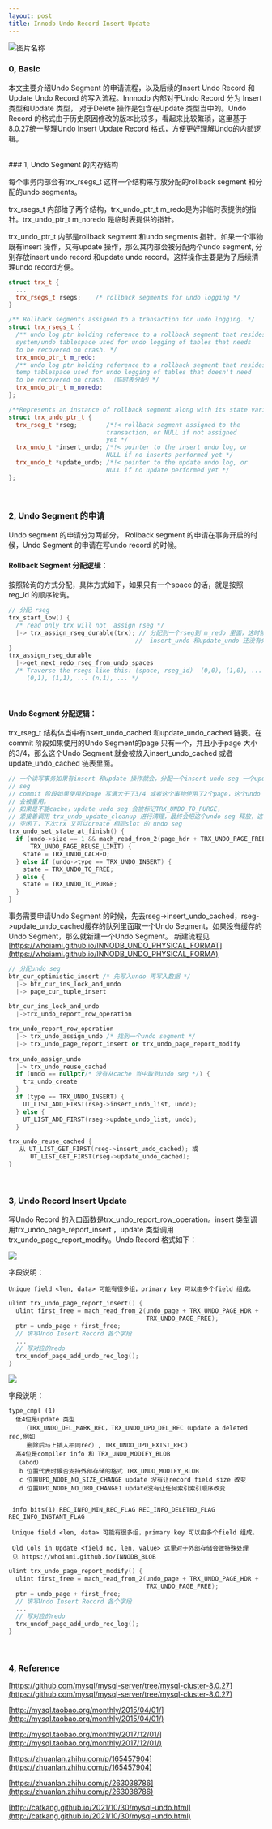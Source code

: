 ```yaml
---
layout: post
title: Innodb Undo Record Insert Update
---
```



<img src="/public/images/2022-05-19/crown_trick.jpeg"  alt="图片名称" align=center />


<br>



### 0, Basic

本文主要介绍Undo Segment 的申请流程，以及后续的Insert Undo Record 和Update Undo Record 的写入流程。Innnodb 内部对于Undo Record 分为 Insert 类型和Update 类型， 对于Delete 操作是包含在Update 类型当中的。Undo Record 的格式由于历史原因修改的版本比较多，看起来比较繁琐，这里基于8.0.27统一整理Undo Insert Update Record 格式，方便更好理解Undo的内部逻辑。

<br>
### 1, Undo Segment 的内存结构

每个事务内部会有trx_rsegs_t 这样一个结构来存放分配的rollback segment 和分配的undo segments。

trx_rsegs_t 内部给了两个结构，trx_undo_ptr_t m_redo是为非临时表提供的指针。trx_undo_ptr_t m_noredo 是临时表提供的指针。

trx_undo_ptr_t 内部是rollback segment 和undo segments 指针。如果一个事物既有insert 操作，又有update 操作，那么其内部会被分配两个undo segment, 分别存放insert undo record 和update undo record。这样操作主要是为了后续清理undo record方便。

```c++
struct trx_t {
  ...
  trx_rsegs_t rsegs;    /* rollback segments for undo logging */
}

/** Rollback segments assigned to a transaction for undo logging. */
struct trx_rsegs_t {
  /** undo log ptr holding reference to a rollback segment that resides in
  system/undo tablespace used for undo logging of tables that needs
  to be recovered on crash. */
  trx_undo_ptr_t m_redo;
  /** undo log ptr holding reference to a rollback segment that resides in
  temp tablespace used for undo logging of tables that doesn't need
  to be recovered on crash. （临时表分配）*/
  trx_undo_ptr_t m_noredo;
};

/**Represents an instance of rollback segment along with its state variables.*/
struct trx_undo_ptr_t {
  trx_rseg_t *rseg;        /*!< rollback segment assigned to the
                           transaction, or NULL if not assigned
                           yet */
  trx_undo_t *insert_undo; /*!< pointer to the insert undo log, or
                           NULL if no inserts performed yet */
  trx_undo_t *update_undo; /*!< pointer to the update undo log, or
                           NULL if no update performed yet */
};


```

<br>


### 2, Undo Segment 的申请

Undo segment 的申请分为两部分， Rollback segment 的申请在事务开启的时候，Undo Segment 的申请在写undo record 的时候。

#### Rollback Segment 分配逻辑：

按照轮询的方式分配，具体方式如下，如果只有一个space 的话，就是按照reg_id 的顺序轮询。

```c++
// 分配 rseg
trx_start_low() {
  /* read only trx will not  assign rseg */
  |-> trx_assign_rseg_durable(trx); // 分配到一个rseg到 m_redo 里面，这时候
                                   //  insert_undo 和update_undo 还没有分配
}
trx_assign_rseg_durable
  |->get_next_redo_rseg_from_undo_spaces
  /* Traverse the rsegs like this: (space, rseg_id)  (0,0), (1,0), ... (n,0),
     (0,1), (1,1), ... (n,1), ... */
```


<br>

#### Undo Segment 分配逻辑：

trx_rseg_t 结构体当中有nsert_undo_cached 和update_undo_cached 链表。在commit 阶段如果使用的Undo Segment的page 只有一个，并且小于page 大小的3/4，那么这个Undo Segment 就会被放入insert_undo_cached 或者 update_undo_cached  链表里面。

```c++
// 一个读写事务如果有insert 和update 操作就会，分配一个insert undo seg 一个update undo
// seg
// commit 阶段如果使用的page 写满大于了3/4 或者这个事物使用了2个page，这个undo seg 就不
// 会被重用。
// 如果是不能cache，update undo seg 会被标记TRX_UNDO_TO_PURGE，
// 紧接着调用 trx_undo_update_cleanup 进行清理，最终会把这个undo seg 释放，这个slot 就
// 空闲了，下次trx 又可以create 相同slot 的 undo seg
trx_undo_set_state_at_finish() {
  if (undo->size == 1 && mach_read_from_2(page_hdr + TRX_UNDO_PAGE_FREE) <
      TRX_UNDO_PAGE_REUSE_LIMIT) {
    state = TRX_UNDO_CACHED;
  } else if (undo->type == TRX_UNDO_INSERT) {
    state = TRX_UNDO_TO_FREE;
  } else {
    state = TRX_UNDO_TO_PURGE;
  }
}
```



事务需要申请Undo Segment 的时候，先去rseg->insert_undo_cached，rseg->update_undo_cached缓存的队列里面取一个Undo Segment，如果没有缓存的 Undo Segment，那么就新建一个Undo Segment。
新建流程见[https://whoiami.github.io/INNODB_UNDO_PHYSICAL_FORMAT](https://whoiami.github.io/INNODB_UNDO_PHYSICAL_FORMA)



```c++
// 分配undo seg
btr_cur_optimistic_insert /* 先写入undo 再写入数据 */
  |-> btr_cur_ins_lock_and_undo
  |-> page_cur_tuple_insert
  
btr_cur_ins_lock_and_undo
  |->trx_undo_report_row_operation

trx_undo_report_row_operation
  |-> trx_undo_assign_undo /* 找到一个undo segment */
  |-> trx_undo_page_report_insert or trx_undo_page_report_modify
  
trx_undo_assign_undo
  |-> trx_undo_reuse_cached
  if (undo == nullptr/* 没有从cache 当中取到undo seg */) {
    trx_undo_create
  }
  if (type == TRX_UNDO_INSERT) {
    UT_LIST_ADD_FIRST(rseg->insert_undo_list, undo); 
  } else {
    UT_LIST_ADD_FIRST(rseg->update_undo_list, undo);
  }

trx_undo_reuse_cached {
   从 UT_LIST_GET_FIRST(rseg->insert_undo_cached); 或
      UT_LIST_GET_FIRST(rseg->update_undo_cached);
}
```


<br>

### 3, Undo Record Insert Update

写Undo Record 的入口函数是trx_undo_report_row_operation。insert 类型调用trx_undo_page_report_insert ，update 类型调用trx_undo_page_report_modify。Undo Record 格式如下：

![](/public/images/2022-05-19/undo_insert_record.png)

字段说明：

```
Unique field <len, data> 可能有很多组，primary key 可以由多个field 组成。
```



```c++
ulint trx_undo_page_report_insert() {
  ulint first_free = mach_read_from_2(undo_page + TRX_UNDO_PAGE_HDR +
                                      TRX_UNDO_PAGE_FREE);
  ptr = undo_page + first_free;
  // 填写Undo Insert Record 各个字段
  ...
  // 写对应的redo
  trx_undof_page_add_undo_rec_log(); 
}
```



![](/public/images/2022-05-19/undo_update_record.png)

字段说明：

```
type_cmpl (1)
  低4位是update 类型
    （TRX_UNDO_DEL_MARK_REC，TRX_UNDO_UPD_DEL_REC（update a deleted rec,例如
     删除后马上插入相同rec）, TRX_UNDO_UPD_EXIST_REC)
  高4位是compiler info 和 TRX_UNDO_MODIFY_BLOB
  （abcd）
   b 位置代表时候否支持外部存储的格式 TRX_UNDO_MODIFY_BLOB
   c 位置UPD_NODE_NO_SIZE_CHANGE update 没有让record field size 改变
   d 位置UPD_NODE_NO_ORD_CHANGE1 update没有让任何索引索引顺序改变 
  	
 
 info bits(1) REC_INFO_MIN_REC_FLAG REC_INFO_DELETED_FLAG REC_INFO_INSTANT_FLAG
 
 Unique field <len, data> 可能有很多组，primary key 可以由多个field 组成。
 
 Old Cols in Update <field no, len, value> 这里对于外部存储会做特殊处理
 见 https://whoiami.github.io/INNODB_BLOB
```



```c++
ulint trx_undo_page_report_modify() {
  ulint first_free = mach_read_from_2(undo_page + TRX_UNDO_PAGE_HDR +
                                      TRX_UNDO_PAGE_FREE);
  ptr = undo_page + first_free;
  // 填写Undo Insert Record 各个字段
  ...
  // 写对应的redo
  trx_undof_page_add_undo_rec_log(); 
}
```



<br>




### 4, Reference

[https://github.com/mysql/mysql-server/tree/mysql-cluster-8.0.27](https://github.com/mysql/mysql-server/tree/mysql-cluster-8.0.27)

[http://mysql.taobao.org/monthly/2015/04/01/](http://mysql.taobao.org/monthly/2015/04/01/)

[http://mysql.taobao.org/monthly/2017/12/01/](http://mysql.taobao.org/monthly/2017/12/01/)

[https://zhuanlan.zhihu.com/p/165457904](https://zhuanlan.zhihu.com/p/165457904)

[https://zhuanlan.zhihu.com/p/263038786](https://zhuanlan.zhihu.com/p/263038786)

[http://catkang.github.io/2021/10/30/mysql-undo.html](http://catkang.github.io/2021/10/30/mysql-undo.html)
